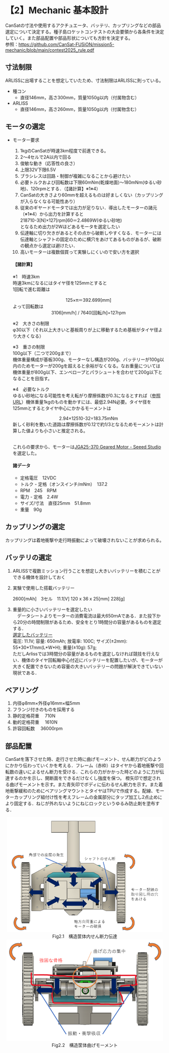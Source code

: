# 【2】Mechanic 基本設計
CanSatの寸法や使用するアクチュエータ、バッテリ、カップリングなどの部品選定について決定する。種子島ロケットコンテストの大会要領から各条件を決定していく。また部品配置や部品形状についても方針を決定する。  
参照：https://github.com/CanSat-FUSiON/mission5-mechanic/blob/main/contest2025_rule.pdf

## 寸法制限
ARLISSに出場することを想定していたため、寸法制限はARLISSに則っている。
  * 種コン  
    * 直径146mm，高さ300mm，質量1050g以内（付属物含む）
  * ARLISS  
    * 直径146mm，高さ260mm，質量1050g以内（付属物含む） 
## モータの選定
  * モーター要求  
     1. 1kgのCanSatが時速3km程度で前進できる。  
     2. 2〜4セルで2A以内で回る  
     3. 俊敏な動き（応答性の良さ）  
     4. 上限32V下限6.5V  
     5. ブラシレスは回路・制御が複雑になることから避けたい  
     6. 必要トルクおよび回転数は下限60mNm(乾燥地面)〜180mNm(ゆるい砂地)、120rpmとする．（【諸計算】※1※4）  
     7. CanSatの大きさより60mmを超えるものは好ましくない（カップリングが入らなくなる可能性あり）  
     8. 従来のギヤードモータでは出力が足りない．導出したモーターの諸元（※1※4）から出力を計算すると  
        218710-3\[N\]×127\[rpm\]60＝2.4869W(ゆるい砂地)  
        となるため出力が2Wほどあるモータを選定したい  
     9. 伝達軸に切り欠きがあるとその点から破断しやすくなる．モーターには伝達軸とシャフトの固定のために横穴をあけてあるものがあるが、破断の観点から選定は避けたい．  
     10. 高いモーターは複数個買って実験しにくいので安い方を選択
    #### 【諸計算】
    ※1　時速3km  
    時速3kmになるにはタイヤ径を125mmとすると  
    1回転で進む距離は   
    <div style="text-align: center;">
    125×π＝392.699[mm]
    </div>  
    よって回転数は
    <div style="text-align: center;"> 
    3106[mm/h] / 7640[回転/h]=127rpm
    </div>

    ※2　大きさの制限  
    φ30以下（それ以上大きいと基板周りが上に移動するため基板がタイヤ径より大きくなる）

    ※3　重さの制限  
    100g以下（二つで200gまで）  
    機体重量構成が基板300g、モーターなし構造が200g、バッテリーが100g以内のためモーターが200gを超えると余裕がなくなる。なお重量については機体重量が800g以下、エンベロープとパラシュートを合わせて200g以下となることを目指す。

    ※4　必要なトルク  
    ゆるい砂地になる可能性を考え転がり摩擦係数が0.3になるとすれば（[参照URL](http://www.tokushudenso.co.jp/technicalGuide/pdf/reckoning2heitan.pdf)）機体重量1kgのものを動かすには、最低2.94N必要。タイヤ径を125mmとするとタイヤ中心にかかるモーメントは 
    <div style="text-align: center;">
    2.94×12510-32=183.75mNm
    </div>
    新しく砂利を敷いた道路は摩擦係数が0.12で約1/3となるためモーメントは計算した値よりも小さいと推定される。  

    <br>これらの要求から、モーターは[JGA25-370 Geared Motor \- Seeed Studio](https://www.seeedstudio.com/JGA25-370-Geared-Motor-p-4119.html)を選定した。
    #### 諸データ
    - 定格電圧　12VDC  
    - トルク \- 定格（オンスインチ/mNm）　137.2  
    - RPM　245　RPM  
    - 電力 \- 定格　2.4W  
    - サイズ/寸法　直径25mm　51.8mm  
    - 重量　90g

## カップリングの選定
カップリングは着地衝撃や走行時振動によって破壊されないことが求められる。

## バッテリの選定
  1. ARLISSで複数ミッション行うことを想定し大きいバッテリーを積むことができる機体を設計しておく  
  2. 実験で使用した搭載バッテリー

		2600[mAh]　3セル　11.1[V] 
        120 x 36 x 25[mm] 228[g]

  3. 重量的に小さいバッテリーを選定したい  
   　データシートよりモーターの消費電流は最大650ｍAである．また投下から20分の時間制限があるため、安全をとり1時間分の容量があるものを選定する．  
   [選定したバッテリー](https://www.amazon.co.jp/Zeee-XT30%E3%83%97%E3%83%A9%E3%82%B0%E4%BB%98%E3%81%8D-RC%E3%83%98%E3%83%AA%E3%82%B3%E3%83%97%E3%82%BF%E3%83%BC%E7%94%A8-%E3%83%A9%E3%82%B8%E3%82%B3%E3%83%B3%E8%A3%BD%E5%93%81%E3%83%90%E3%83%83%E3%83%86%E3%83%AA%E3%83%BC-RC%E3%83%88%E3%83%A9%E3%83%83%E3%82%AF%E7%94%A8%E3%81%AA%E3%81%A9/dp/B08PRW2KLW?source=ps-sl-shoppingads-lpcontext\&ref\_=fplfs\&ref\_=fplfs\&psc=1\&smid=ACLWGIQ2Z0XD9)  
   電圧: 11.1V; 容量: 650mAh; 放電率: 100C; サイズ(±2mm): 55\*30\*17mm(L\*W\*H); 重量(±10g): 57g;  
   ただしArlissでは3時間分の容量があるものを選定しなければ競技を行えない．機体のタイヤ回転軸中心付近にバッテリーを配置したいが、モーターが大きく配置できないため容量の大きいバッテリーの問題が解決できていない現状である．
## ベアリング
  1. 内径φ8mm×外径φ16mm×幅5mm  
  2. フランジ付きのものを採用する  
  3. 静的定格荷重　	710N  
  4. 動的定格荷重　	1610N  
  5. 許容回転数　		36000rpm

## 部品配置
CanSatを落下させた時、走行させた時に曲げモーメント、せん断力がどのようにかかり伝わっていくかを考える．フレーム（赤枠）はタイヤから着地衝撃や回転数の違いによるせん断力を受ける．これらの力がかかった時どのように力が伝達するのかを示し、開断面をできるだけなくし強度を保つ。
橙矢印で想定される曲げモーメントを示す。また青矢印でボディに伝わるせん断力を示す。また着地衝撃緩和のためにベアリングマウントとタイヤはTPUで作成する。配線、モーターカップリング組付け性を考えフレームの金属部分にタップ加工し2点止めにより固定する．ねじが外れないようにねじロックというゆるみ防止剤を塗布する．
<div align="center">
<img src="https://github.com/CanSat-FUSiON/mission5-mechanic/blob/main/figure/BD_shear.png" alt="せん断力" title="構造筐体内せん断力伝達">
<br>Fig2.1　構造筐体内せん断力伝達
</div>
<div align="center">
<img src="https://github.com/CanSat-FUSiON/mission5-mechanic/blob/main/figure/BD_moment.png" alt="曲げモーメント" title="構造筐体曲げモーメント">
<br>Fig2.2　構造筐体曲げモーメント
</div>